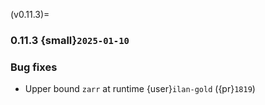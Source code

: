 (v0.11.3)=
### 0.11.3 {small}`2025-01-10`

### Bug fixes

- Upper bound `zarr` at runtime {user}`ilan-gold` ({pr}`1819`)
